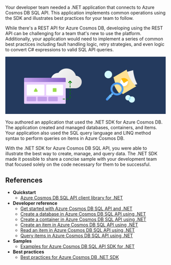 Your developer team needed a .NET application that connects to Azure Cosmos DB SQL API. This application implements common operations using the SDK and illustrates best practices for your team to follow.

While there's a REST API for Azure Cosmos DB, developing using the REST API can be challenging for a team that's new to use the platform. Additionally, your application would need to implement a series of common best practices including fault handling logic, retry strategies, and even logic to convert C# expressions to valid SQL API queries.

[![Illustration of icons indicating data being uploaded to the cloud and then queried using common search techniques.](../media/project-visual.png)](../media/project-visual.png)

You authored an application that used the .NET SDK for Azure Cosmos DB. The application created and managed databases, containers, and items. Your application also used the SQL query language and LINQ method syntax to perform queries on items in Azure Cosmos DB.

With the .NET SDK for Azure Cosmos DB SQL API, you were able to illustrate the best way to create, manage, and query data. The .NET SDK made it possible to share a concise sample with your development team that focused solely on the code necessary for them to be successful.

## References

* **Quickstart**
  * [Azure Cosmos DB SQL API client library for .NET](/azure/cosmos-db/sql/quickstart-dotnet)
* **Developer reference**
  * [Get started with Azure Cosmos DB SQL API and .NET](azure/cosmos-db/sql/how-to-dotnet-get-started)
  * [Create a database in Azure Cosmos DB SQL API using .NET](azure/cosmos-db/sql/how-to-dotnet-create-database)
  * [Create a container in Azure Cosmos DB SQL API using .NET](azure/cosmos-db/sql/how-to-dotnet-create-container)
  * [Create an item in Azure Cosmos DB SQL API using .NET](azure/cosmos-db/sql/how-to-dotnet-create-item)
  * [Read an item in Azure Cosmos DB SQL API using .NET](azure/cosmos-db/sql/how-to-dotnet-read-item)
  * [Query items in Azure Cosmos DB SQL API using .NET](azure/cosmos-db/sql/how-to-dotnet-query-items)
* **Samples**
  * [Examples for Azure Cosmos DB SQL API SDK for .NET](azure/cosmos-db/sql/samples-dotnet)
* **Best practices**
  * [Best practices for Azure Cosmos DB .NET SDK](azure/cosmos-db/sql/best-practice-dotnet)
